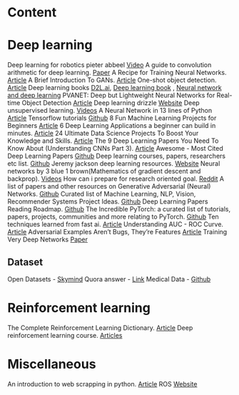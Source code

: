 # Content

# Deep learning
Deep learning for robotics pieter abbeel [Video](https://www.youtube.com/watch?v=SYqV543LWoY)
A guide to convolution arithmetic for deep learning. [Paper](https://arxiv.org/abs/1603.07285)
A Recipe for Training Neural Networks. [Article](http://karpathy.github.io/2019/04/25/recipe/)
A Brief Introduction To GANs. [Article](https://medium.com/sigmoid/a-brief-introduction-to-gans-and-how-to-code-them-2620ee465c30)
One-shot object detection. [Article](http://machinethink.net/blog/object-detection/)
Deep learning books [D2L.ai](https://d2l.ai/), [Deep learning book](https://www.deeplearningbook.org/) , [Neural network and deep learning](http://neuralnetworksanddeeplearning.com/index.html)
PVANET: Deep but Lightweight Neural Networks for Real-time Object Detection [Article](https://towardsdatascience.com/pvanet-deep-but-lightweight-neural-networks-for-real-time-object-detection-aa9de432512)
Deep learning drizzle [Website](https://deep-learning-drizzle.github.io/)
Deep unsupervised learning. [Videos](https://www.youtube.com/channel/UCf4SX8kAZM_oGcZjMREsU9w/videos)
A Neural Network in 13 lines of Python [Article](https://iamtrask.github.io/2015/07/27/python-network-part2/)
Tensorflow tutorials [Github](https://github.com/MorvanZhou/Tensorflow-Tutorial)
8 Fun Machine Learning Projects for Beginners [Article](https://elitedatascience.com/machine-learning-projects-for-beginners)
6 Deep Learning Applications a beginner can build in minutes. [Article](https://www.analyticsvidhya.com/blog/2017/02/6-deep-learning-applications-beginner-python/)
24 Ultimate Data Science Projects To Boost Your Knowledge and Skills. [Article](https://www.analyticsvidhya.com/blog/2018/05/24-ultimate-data-science-projects-to-boost-your-knowledge-and-skills/)
The 9 Deep Learning Papers You Need To Know About (Understanding CNNs Part 3). [Article](https://adeshpande3.github.io/adeshpande3.github.io/The-9-Deep-Learning-Papers-You-Need-To-Know-About.html)
Awesome - Most Cited Deep Learning Papers [Github](https://github.com/terryum/awesome-deep-learning-papers)
Deep learning courses, papers, researchers etc list. [Github](https://github.com/ChristosChristofidis/awesome-deep-learning) 
Jeremy jackson deep learning resources. [Website](http://www.jeremydjacksonphd.com/category/deep-learning/)
Neural networks by 3 blue 1 brown(Mathematics of gradient descent and backprop). [Videos](https://www.youtube.com/playlist?list=PLZHQObOWTQDNU6R1_67000Dx_ZCJB-3pi)
How can i prepare for research oriented goal. [Reddit](https://www.reddit.com/r/MachineLearning/comments/9e3bne/dhow_can_i_prepare_for_a_research_oriented_role/)
A list of papers and other resources on Generative Adversarial (Neural) Networks. [Github](https://github.com/nightrome/really-awesome-gan)
Curated list of Machine Learning, NLP, Vision, Recommender Systems Project Ideas. [Github](https://github.com/NirantK/awesome-project-ideas)
Deep Learning Papers Reading Roadmap. [Github](https://github.com/floodsung/Deep-Learning-Papers-Reading-Roadmap)
The Incredible PyTorch: a curated list of tutorials, papers, projects, communities and more relating to PyTorch. [Github](https://github.com/ritchieng/the-incredible-pytorch)
Ten techniques learned from fast ai. [Article](https://blog.floydhub.com/ten-techniques-from-fast-ai/)
Understanding AUC - ROC Curve. [Article](https://towardsdatascience.com/understanding-auc-roc-curve-68b2303cc9c5)
Adversarial Examples Aren’t Bugs, They’re Features [Article](https://medium.com/syncedreview/adversarial-examples-arent-bugs-they-re-features-c4b743975200)
Training Very Deep Networks [Paper](http://papers.nips.cc/paper/5850-training-very-deep-networks.pdf)

## Dataset 
Open Datasets - [Skymind](https://skymind.ai/wiki/open-datasets)
Quora answer - [Link](https://www.quora.com/Where-can-I-find-large-datasets-open-to-the-public)
Medical Data - [Github](https://github.com/beamandrew/medical-data)

# Reinforcement learning
The Complete Reinforcement Learning Dictionary. [Article](https://towardsdatascience.com/the-complete-reinforcement-learning-dictionary-e16230b7d24e)
Deep reinforcement learning course. [Articles](https://simoninithomas.github.io/Deep_reinforcement_learning_Course/#syllabus)
# Miscellaneous
An introduction to web scrapping in python. [Article](https://medium.com/@shrutikalra251/an-introduction-to-web-scraping-using-python-edb0ccca42f?sk=a666980542c947ef6af72c9c6c5094b7)
ROS [Website](http://www.theconstructsim.com/)

